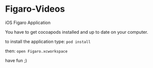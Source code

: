 Figaro-Videos
=======

iOS Figaro Application

You have to get cocoapods installed and up to date on your computer.

to install the application type:
`pod install`

then:
`open Figaro.xcworkspace`

have fun ;)
